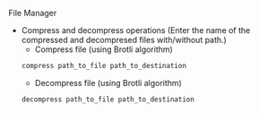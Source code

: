 File Manager
    
- Compress and decompress operations  (Enter the name of the compressed and decompresed files with/without path.)
    - Compress file (using Brotli algorithm)  
    ```bash
    compress path_to_file path_to_destination 

    ```
    - Decompress file (using Brotli algorithm)  
    ```bash
    decompress path_to_file path_to_destination
    ```
